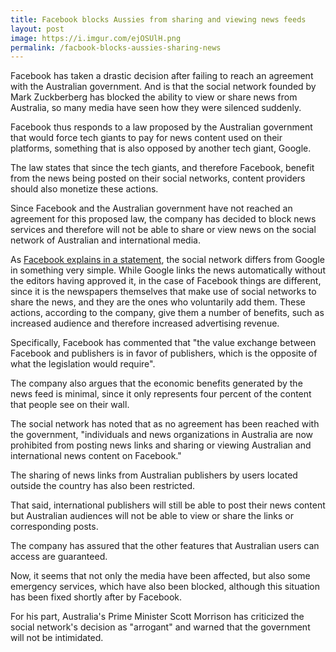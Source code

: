```yaml
---
title: Facebook blocks Aussies from sharing and viewing news feeds
layout: post
image: https://i.imgur.com/ejOSUlH.png
permalink: /facbook-blocks-aussies-sharing-news
---
```


Facebook has taken a drastic decision after failing to reach an agreement with the Australian government. And is that the social network founded by Mark Zuckberberg has blocked the ability to view or share news from Australia, so many media have seen how they were silenced suddenly.

Facebook thus responds to a law proposed by the Australian government that would force tech giants to pay for news content used on their platforms, something that is also opposed by another tech giant, Google.

The law states that since the tech giants, and therefore Facebook, benefit from the news being posted on their social networks, content providers should also monetize these actions.

Since Facebook and the Australian government have not reached an agreement for this proposed law, the company has decided to block news services and therefore will not be able to share or view news on the social network of Australian and international media. 

As [Facebook explains in a statement](https://about.fb.com/news/2021/02/changes-to-sharing-and-viewing-news-on-facebook-in-australia/), the social network differs from Google in something very simple. While Google links the news automatically without the editors having approved it, in the case of Facebook things are different, since it is the newspapers themselves that make use of social networks to share the news, and they are the ones who voluntarily add them. These actions, according to the company, give them a number of benefits, such as increased audience and therefore increased advertising revenue.

Specifically, Facebook has commented that "the value exchange between Facebook and publishers is in favor of publishers, which is the opposite of what the legislation would require".

The company also argues that the economic benefits generated by the news feed is minimal, since it only represents four percent of the content that people see on their wall. 

The social network has noted that as no agreement has been reached with the government, "individuals and news organizations in Australia are now prohibited from posting news links and sharing or viewing Australian and international news content on Facebook."

The sharing of news links from Australian publishers by users located outside the country has also been restricted.

That said, international publishers will still be able to post their news content but Australian audiences will not be able to view or share the links or corresponding posts. 

The company has assured that the other features that Australian users can access are guaranteed. 

Now, it seems that not only the media have been affected, but also some emergency services, which have also been blocked, although this situation has been fixed shortly after by Facebook.

For his part, Australia's Prime Minister Scott Morrison has criticized the social network's decision as "arrogant" and warned that the government will not be intimidated. 
